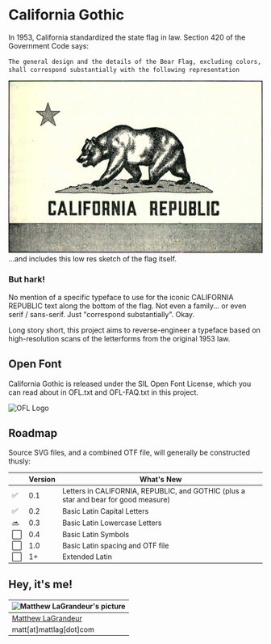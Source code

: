 # California Gothic
In 1953, California standardized the state flag in law.  Section 420 of the Government Code says:

```
The general design and the details of the Bear Flag, excluding colors, 
shall correspond substantially with the following representation
```
![California Flag](https://raw.githubusercontent.com/mattlag/California-Gothic/master/California_Flag.png)
...and includes this low res sketch of the flag itself.  

### But hark!
No mention of a specific typeface to use for the iconic CALIFORNIA REPUBLIC text along the bottom of the flag.  Not even a family... or even serif / sans-serif.  Just "correspond substantially". Okay.

Long story short, this project aims to reverse-engineer a typeface based on high-resolution scans
of the letterforms from the original 1953 law.


## Open Font 
California Gothic is released under the SIL Open Font License, which you can read about in OFL.txt and 
OFL-FAQ.txt in this project.

![OFL Logo](https://scripts.sil.org/cms/sites/nrsi/media/OFL_logo_circ_color.png) 


## Roadmap
Source SVG files, and a combined OTF file, will generally be constructed thusly:

| | Version | What's New |
| --- | --- | --- |
| :white_check_mark: | 0.1 | Letters in CALIFORNIA, REPUBLIC, and GOTHIC (plus a star and bear for good measure) |
| :white_check_mark: | 0.2 | Basic Latin Capital Letters |
| :soon: | 0.3 | Basic Latin Lowercase Letters |
| :white_large_square: | 0.4 | Basic Latin Symbols |
| :white_large_square: | 1.0 | Basic Latin spacing and OTF file |
| :white_large_square: | 1+ | Extended Latin | 

## Hey, it's me!
| ![Matthew LaGrandeur's picture](https://1.gravatar.com/avatar/f6f7b963adc54db7e713d7bd5f4903ec?s=70) |
|---|
| [Matthew LaGrandeur](http://mattlag.com/) |
| matt[at]mattlag[dot]com |
